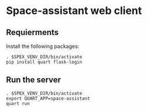 # Space-assistant web client

## Requierments
Install the following packages:
```
. $SPEX_VENV_DIR/bin/activate
pip install quart flask-login
```

## Run the server
```
. $SPEX_VENV_DIR/bin/activate
export QUART_APP=space-assistant
quart run
```
